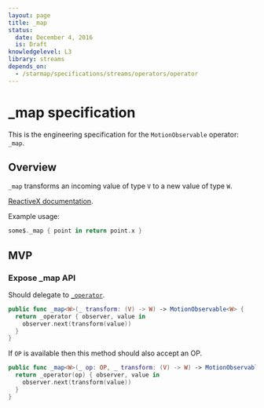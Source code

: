 ```yaml
---
layout: page
title: _map
status:
  date: December 4, 2016
  is: Draft
knowledgelevel: L3
library: streams
depends_on:
  - /starmap/specifications/streams/operators/operator
---
```


# _map specification

This is the engineering specification for the `MotionObservable` operator: `_map`.

## Overview

`_map` transforms an incoming value of type `V` to a new value of type `W`.

[ReactiveX documentation](http://reactivex.io/documentation/operators/map.html).

Example usage:

```swift
some$._map { point in return point.x }
```

## MVP

### Expose _map API

Should delegate to [`_operator`](operator).

```swift
public func _map<W>(_ transform: (V) -> W) -> MotionObservable<W> {
  return _operator { observer, value in
    observer.next(transform(value))
  }
}
```

If `OP` is available then this method should also accept an OP.

```swift
public func _map<W>(_ op: OP, _ transform: (V) -> W) -> MotionObservable<W> {
  return _operator(op) { observer, value in
    observer.next(transform(value))
  }
}
```
